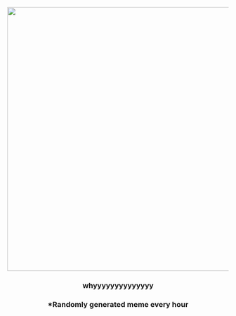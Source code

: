 <p align="center">
        <img src="https://i.redd.it/0alswkyaoew91.gif" width="600" height="600">
        </p>
        <h3 align="center">whyyyyyyyyyyyyyy</h3>
        <h3 align="center">*Randomly generated meme every hour</h3>
    